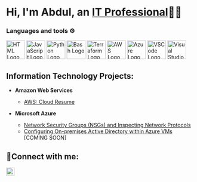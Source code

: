 <h1>Hi, I'm Abdul, an <a href="https://www.linkedin.com/in/awahabc/">IT Professional</a>👨‍💻</h1>

### Languages and tools ⚙️
<!-- For more icons please follow  https://github.com/MikeCodesDotNET/ColoredBadges -->
<p>
<img src="https://www.svgrepo.com/show/303205/html-5-logo.svg" alt="HTML Logo" width="50" height="50"/> <img src="https://cdn.worldvectorlogo.com/logos/logo-javascript.svg" alt="JavaScript Logo" width="50" height="50"/>  
<img src="https://cdn.worldvectorlogo.com/logos/python-5.svg" alt="Python Logo" width="50" height="50"/> 
<img src="https://cdn.worldvectorlogo.com/logos/bash-1.svg" alt="Bash Logo" width="50" height="50"/>
<img src="https://cdn.worldvectorlogo.com/logos/terraform-enterprise.svg" alt="Terraform Logo" width="50" height="50"/>
<img src="https://cdn.worldvectorlogo.com/logos/aws-2.svg" alt="AWS Logo" width="50" height="50"/>
<img src="https://cdn.worldvectorlogo.com/logos/azure-1.svg" alt="Azure Logo" width="50" height="50"/> 
<img src="https://cdn.worldvectorlogo.com/logos/visual-studio-code-1.svg" alt="VSCode Logo" width="50" height="50"/> 
<img src="https://cdn.worldvectorlogo.com/logos/visual-studio-2013.svg" alt="Visual Studio Logo" width="50" height="50"/>
</p>

<h2>Information Technology Projects:</h2>

- <b>Amazon Web Services</b>
  - [AWS: Cloud Resume](https://github.com/abdulwc/aws-abdulresume)

- <b>Microsoft Azure</b>
  - [Network Security Groups (NSGs) and Inspecting Network Protocols](https://github.com/abdulwc/azure-network-protocols)
  - [Configuring On-premises Active Directory within Azure VMs](https://github.com/abdulwc/configure-ad) [COMING SOON]


<h2>🤳Connect with me:</h2>

[<img align="left" alt="Abdul | LinkedIn" width="22px" src="https://cdn.jsdelivr.net/npm/simple-icons@v3/icons/linkedin.svg" />][linkedin]


[linkedin]: https://www.linkedin.com/in/awahabc/
